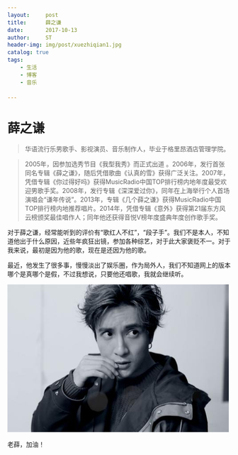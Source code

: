 ```yaml
---
layout:     post
title:      薛之谦 
date:       2017-10-13
author:     ST
header-img: img/post/xuezhiqian1.jpg
catalog: true
tags:
    - 生活
    - 博客
    - 音乐
    
---
```


# **薛之谦** #

> 华语流行乐男歌手、影视演员、音乐制作人，毕业于格里昂酒店管理学院。
 
> 2005年，因参加选秀节目《我型我秀》而正式出道 。2006年，发行首张同名专辑《薛之谦》，随后凭借歌曲《认真的雪》获得广泛关注。2007年，凭借专辑《你过得好吗》获得MusicRadio中国TOP排行榜内地年度最受欢迎男歌手奖。2008年，发行专辑《深深爱过你》，同年在上海举行个人首场演唱会“谦年传说”。2013年，专辑《几个薛之谦》获得MusicRadio中国TOP排行榜内地推荐唱片。2014年，凭借专辑《意外》获得第21届东方风云榜颁奖最佳唱作人；同年他还获得音悦V榜年度盛典年度创作歌手奖。


对于薛之谦，经常能听到的评价有“歌红人不红”，“段子手”。我们不是本人，不知道他出于什么原因，近些年疯狂出镜，参加各种综艺，对于此大家褒贬不一。对于我来说，最初是因为他的歌，现在是还因为他的歌。

最近，他发生了很多事，慢慢淡出了娱乐圈，作为局外人，我们不知道网上的版本哪个是真哪个是假，不过我想说，只要他还唱歌，我就会继续听。

![](/img/post/xuezhiqian2.jpg)

老薛，加油！

